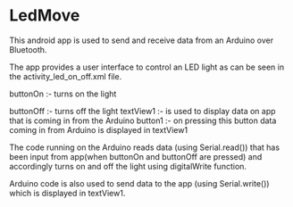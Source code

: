 # LedMove
This android app is used to send and receive data from an Arduino over Bluetooth.

The app provides a user interface to control an LED light as can be seen in the activity_led_on_off.xml file.

buttonOn :- turns on the light

buttonOff :- turns off the light
textView1 :- is used to display data on app that is coming in from the Arduino
button1 :- on pressing this button data coming in from Arduino is displayed in textView1

The code running on the Arduino reads data (using Serial.read()) that has been input from app(when buttonOn and buttonOff are pressed) and accordingly turns on and off the light using digitalWrite function.

Arduino code is also used to send data to the app (using Serial.write()) which is displayed in textView1.
